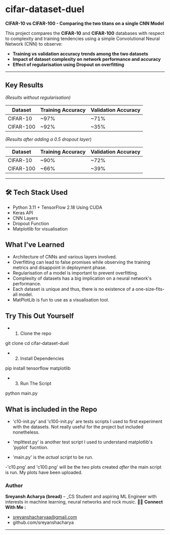 # cifar-dataset-duel

 **CIFAR-10 vs CIFAR-100 - Comparing the two titans on a single CNN Model**

This project compares the **CIFAR-10** and **CIFAR-100** databases with respect to complexity and training tendencies using a simple Convolutional Neural Network (CNN) to observe:

-  **Training vs validation accuracy trends among the two datasets**
-  **Impact of dataset complexity on network performance and accuracy**
-  **Effect of regularisation using Dropout on overfitting**

---

##  Key Results

_(Results without regularisation)_

| Dataset   | Training Accuracy | Validation Accuracy |
| --------- | ----------------- | ------------------- |
| CIFAR-10  | ~97%              | ~71%                |
| CIFAR-100 | ~92%              | ~35%                |

_(Results after adding a 0.5 dropout layer)_

| Dataset   | Training Accuracy | Validation Accuracy |
| --------- | ----------------- | ------------------- |
| CIFAR-10  | ~90%              | ~72%                |
| CIFAR-100 | ~66%              | ~39%                |

---

## 🛠️ Tech Stack Used

- Python 3.11 + TensorFlow 2.18 Using CUDA
- Keras API
- CNN Layers
- Dropout Function
- Matplotlib for visualisation

## What I've Learned

- Architecture of CNNs and various layers involved.
- Overfitting can lead to false promises while observing the training metrics and disappoint in deployment phase.
- Regularisation of a model is important to prevent overfitting.
- Complexity of datasets has a big implication on a neural network's performance.
- Each dataset is unique and thus, there is no existence of a one-size-fits-all model.
- MatPlotLib is fun to use as a visualisation tool.

## Try This Out Yourself

- 1. Clone the repo

git clone <repo-url>
cd cifar-dataset-duel

- 2. Install Dependencies

pip install tensorflow matplotlib

- 3. Run The Script

python main.py

## What is included in the Repo

- 'c10-init.py' and 'c100-init.py' are tests scripts I used to first experiment with the datasets. Not really useful for the project but included nonetheless.

- 'mplttest.py' is another test script I used to understand matplotlib's 'pyplot' fucntion.

- 'main.py' is the _actual script_ to be run.

-'c10.png' and 'c100.png' will be the two plots created _after_ the main script is run. My plots have been uploaded.

### **Author**

**Sreyansh Acharya (bread)** – _CS Student and aspiring ML Engineer with interests in machine learning, neural networks and rock music. 🤘🏻
**Connect With Me :**
- sreyanshacharyaa@gmail.com
- github.com/sreyanshacharya

---
